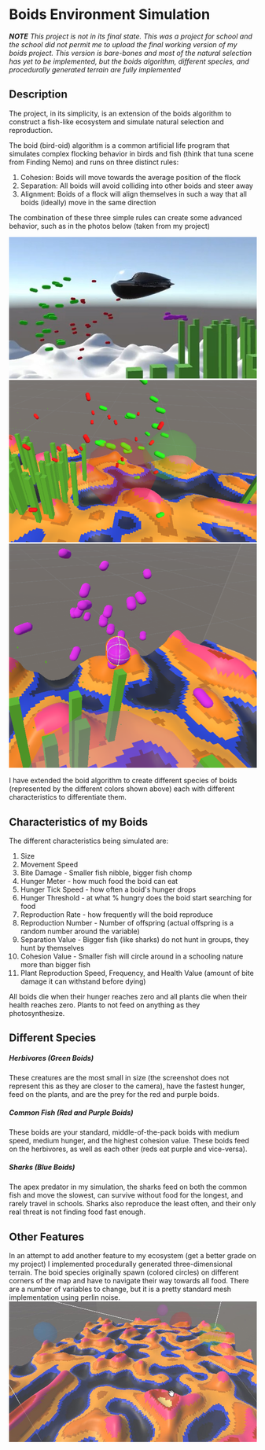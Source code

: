 # Boids Environment Simulation
***NOTE** This project is not in its final state. This was a project for school and the school did not permit me to upload the final working version of my boids project. This version is bare-bones and most of the natural selection has yet to be implemented, but the boids algorithm, different species, and procedurally generated terrain are fully implemented*
## Description
The project, in its simplicity, is an extension of the boids algorithm to construct a fish-like ecosystem and simulate natural selection and reproduction. 

The boid (bird-oid) algorithm is a common artificial life program that simulates complex flocking behavior in birds and fish (think that tuna scene from Finding Nemo) and runs on three distinct rules:
1. Cohesion: Boids will move towards the average position of the flock
2. Separation: All boids will avoid colliding into other boids and steer away
3. Alignment: Boids of a flock will align themselves in such a way that all boids (ideally) move in the same direction

The combination of these three simple rules can create some advanced behavior, such as in the photos below (taken from my project)

![Alt text](<Boids Image 1.jpg>)
![Alt text](image.png)
![Alt text](image-1.png)


I have extended the boid algorithm to create different species of boids (represented by the different colors shown above) each with different characteristics to differentiate them.
## Characteristics of my Boids
The different characteristics being simulated are:
1. Size
2. Movement Speed
3. Bite Damage - Smaller fish nibble, bigger fish chomp
3. Hunger Meter - how much food the boid can eat
4. Hunger Tick Speed - how often a boid's hunger drops
5. Hunger Threshold - at what % hungry does the boid start searching for food
6. Reproduction Rate - how frequently will the boid reproduce
7. Reproduction Number - Number of offspring (actual offspring is a random number around the variable)
8. Separation Value - Bigger fish (like sharks) do not hunt in groups, they hunt by themselves
9. Cohesion Value - Smaller fish will circle around in a schooling nature more than bigger fish
10. Plant Reproduction Speed, Frequency, and Health Value (amount of bite damage it can withstand before dying)

All boids die when their hunger reaches zero and all plants die when their health reaches zero. Plants to not feed on anything as they photosynthesize. 

## Different Species
##### Herbivores (Green Boids)
These creatures are the most small in size (the screenshot does not represent this as they are closer to the camera), have the fastest hunger, feed on the plants, and are the prey for the red and purple boids.

##### Common Fish (Red and Purple Boids)
These boids are your standard, middle-of-the-pack boids with medium speed, medium hunger, and the highest cohesion value. These boids feed on the herbivores, as well as each other (reds eat purple and vice-versa).

##### Sharks (Blue Boids)
The apex predator in my simulation, the sharks feed on both the common fish and move the slowest, can survive without food for the longest, and rarely travel in schools. Sharks also reproduce the least often, and their only real threat is not finding food fast enough.

## Other Features
In an attempt to add another feature to my ecosystem (get a better grade on my project) I implemented procedurally generated three-dimensional terrain. The boid species originally spawn (colored circles) on different corners of the map and have to navigate their way towards all food. There are a number of variables to change, but it is a pretty standard mesh implementation using perlin noise.
![Alt text](<Boids Terrain Image 1.jpg>)
